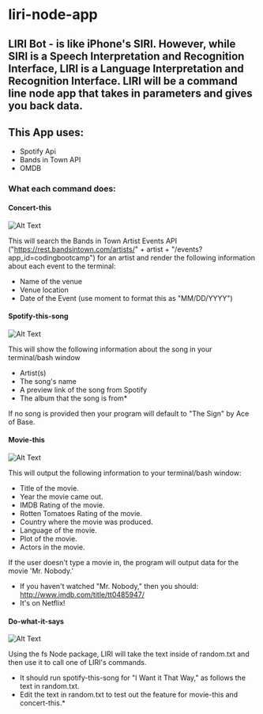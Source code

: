# liri-node-app 
## LIRI Bot - is like iPhone's SIRI. However, while SIRI is a Speech Interpretation and Recognition Interface, LIRI is a Language Interpretation and Recognition Interface. LIRI will be a command line node app that takes in parameters and gives you back data.

## This App uses: 
* Spotify Api
* Bands in Town API
* OMDB

### What each command does:

#### Concert-this
![Alt Text](/images/concert-this.gif)

This will search the Bands in Town Artist Events API ("https://rest.bandsintown.com/artists/" + artist + "/events?app_id=codingbootcamp") for an artist and render the following information about each event to the terminal:

* Name of the venue
* Venue location
* Date of the Event (use moment to format this as "MM/DD/YYYY")


#### Spotify-this-song 
![Alt Text](/images/spotify-this.gif)

This will show the following information about the song in your terminal/bash window

* Artist(s)
* The song's name
* A preview link of the song from Spotify
* The album that the song is from*

If no song is provided then your program will default to "The Sign" by Ace of Base.


#### Movie-this
![Alt Text](/images/movie-this.gif)

This will output the following information to your terminal/bash window:

   * Title of the movie.
   * Year the movie came out.
   * IMDB Rating of the movie.
   * Rotten Tomatoes Rating of the movie.
   * Country where the movie was produced.
   * Language of the movie.
   * Plot of the movie.
   * Actors in the movie.

If the user doesn't type a movie in, the program will output data for the movie 'Mr. Nobody.'

* If you haven't watched "Mr. Nobody," then you should: http://www.imdb.com/title/tt0485947/
* It's on Netflix!


#### Do-what-it-says
![Alt Text](/images/do-what-it-says.gif)

Using the fs Node package, LIRI will take the text inside of random.txt and then use it to call one of LIRI's commands.

* It should run spotify-this-song for "I Want it That Way," as follows the text in random.txt.
* Edit the text in random.txt to test out the feature for movie-this and concert-this.*
